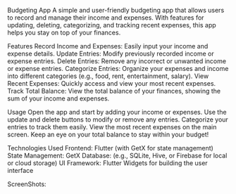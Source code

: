 
Budgeting App
A simple and user-friendly budgeting app that allows users to record and manage their income and expenses. With features for updating, deleting, categorizing, and tracking recent expenses, this app helps you stay on top of your finances.

Features
Record Income and Expenses: Easily input your income and expense details.
Update Entries: Modify previously recorded income or expense entries.
Delete Entries: Remove any incorrect or unwanted income or expense entries.
Categorize Entries: Organize your expenses and income into different categories (e.g., food, rent, entertainment, salary).
View Recent Expenses: Quickly access and view your most recent expenses.
Track Total Balance: View the total balance of your finances, showing the sum of your income and expenses.

Usage
Open the app and start by adding your income or expenses.
Use the update and delete buttons to modify or remove any entries.
Categorize your entries to track them easily.
View the most recent expenses on the main screen.
Keep an eye on your total balance to stay within your budget!

Technologies Used
Frontend: Flutter (with GetX for state management)
State Management: GetX
Database: (e.g., SQLite, Hive, or Firebase for local or cloud storage)
UI Framework: Flutter Widgets for building the user interface

ScreenShots:
